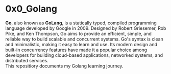 # 0x0_Golang
<b>Go</b>, also known as <b>GoLang</b>, is a statically typed, compiled programming language developed by Google in 2009. Designed by Robert Griesemer, Rob Pike, and Ken Thompson, Go aims to provide an efficient, simple, and reliable way to build scalable and concurrent systems. Go's syntax is clean and minimalistic, making it easy to learn and use. Its modern design and built-in concurrency features have made it a popular choice among developers for building cloud-based applications, networked systems, and distributed services.
<br>
This repositiory documents my Golang learning journey. 